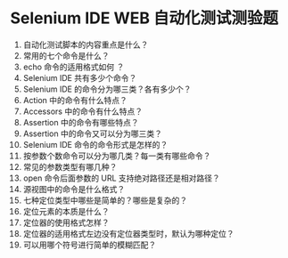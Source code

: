 # Selenium IDE WEB 自动化测试测验题

1. 自动化测试脚本的内容重点是什么？   
2. 常用的七个命令是什么？   
3. echo 命令的适用格式如何 ？   
4. Selenium IDE 共有多少个命令？   
5. Selenium IDE 的命令分为哪三类？各有多少个？   
6. Action 中的命令有什么特点？
7. Accessors 中的命令有什么特点？   
8. Assertion 中的命令有哪些特点？
9. Assertion 中的命令又可以分为哪三类？  
10. Selenium IDE 命令的命令形式是怎样的？   
11. 按参数个数命令可以分为哪几类？每一类有哪些命令？   
12. 常见的参数类型有哪几种？   
13. open 命令后面参数的 URL 支持绝对路径还是相对路径？   
14. 源视图中的命令是什么格式？   
15. 七种定位类型中哪些是简单的？哪些是复杂的？   
16. 定位元素的本质是什么？
17. 定位器的使用格式怎样？   
18. 定位器的适用格式左边没有定位器类型时，默认为哪种定位？
19. 可以用哪个符号进行简单的模糊匹配？   
